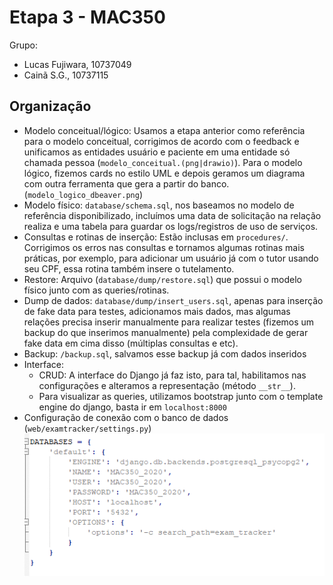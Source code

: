# Etapa 3 - MAC350

Grupo:

- Lucas Fujiwara, 10737049
- Cainã S.G., 10737115

## Organização

- Modelo conceitual/lógico: Usamos a etapa anterior como referência para o modelo conceitual, corrigimos de acordo com o feedback e unificamos as entidades usuário e paciente em uma entidade só chamada pessoa (`modelo_conceitual.(png|drawio)`). Para o modelo lógico, fizemos cards no estilo UML e depois geramos um diagrama com outra ferramenta que gera a partir do banco. (`modelo_logico_dbeaver.png`)
- Modelo físico: `database/schema.sql`, nos baseamos no modelo de referência disponibilizado, incluímos uma data de solicitação na relação realiza e uma tabela para guardar os logs/registros de uso de serviços.
- Consultas e rotinas de inserção: Estão inclusas em `procedures/`. Corrigimos os erros nas consultas e tornamos algumas rotinas mais práticas, por exemplo, para adicionar um usuário já com o tutor usando seu CPF, essa rotina também insere o tutelamento.
- Restore: Arquivo (`database/dump/restore.sql`) que possui o modelo físico junto com as queries/rotinas.
- Dump de dados: `database/dump/insert_users.sql`, apenas para inserção de fake data para testes, adicionamos mais dados, mas algumas relações precisa inserir manualmente para realizar testes (fizemos um backup do que inserimos manualmente) pela complexidade de gerar fake data em cima disso (múltiplas consultas e etc).
- Backup: `/backup.sql`, salvamos esse backup já com dados inseridos
- Interface:
  - CRUD: A interface do Django já faz isto, para tal, habilitamos nas configurações e alteramos a representação (método `__str__`).
  - Para visualizar as queries, utilizamos bootstrap junto com o template engine do django, basta ir em `localhost:8000`
- Configuração de conexão com o banco de dados (`web/examtracker/settings.py`)
  ![image-20200705233452706](md-assets\image-20200705233452706.png)
